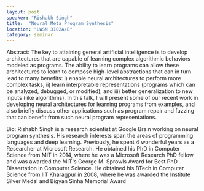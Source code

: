 ```yaml
---
layout: post
speaker: "Rishabh Singh"
title:  "Neural Meta Program Synthesis"
location: "LWSN 3102A/B"
category: seminar
---
```


Abstract: The key to attaining general artificial intelligence is to develop architectures that are capable of learning complex algorithmic behaviors modeled as programs. The ability to learn programs can allow these architectures to learn to compose high-level abstractions that can in turn lead to many benefits: i) enable neural architectures to perform more complex tasks, ii) learn interpretable representations (programs which can be analyzed, debugged, or modified), and iii) better generalization to new inputs (like algorithms). In this talk, I will present some of our recent work in developing neural architectures for learning programs from examples, and also briefly discuss other applications such as program repair and fuzzing that can benefit from such neural program representations.

Bio: Rishabh Singh is a research scientist at Google Brain working on neural program synthesis. His research interests span the areas of programming languages and deep learning. Previously, he spent 4 wonderful years as a Researcher at Microsoft Research. He obtained his PhD in Computer Science from MIT in 2014, where he was a Microsoft Research PhD fellow and was awarded the MIT's George M. Sprowls Award for Best PhD Dissertation in Computer Science. He obtained his BTech in Computer Science from IIT Kharagpur in 2008, where he was awarded the Institute Silver Medal and Bigyan Sinha Memorial Award

